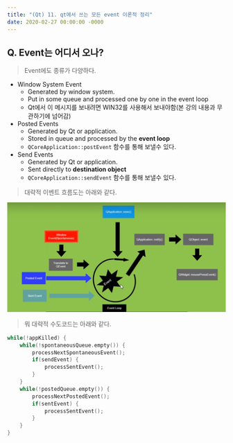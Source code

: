 ```yaml
---
title: "(Qt) 11. qt에서 쓰는 모든 event 이론적 정리"
date: 2020-02-27 00:00:00 -0000
---
```


## Q. Event는 어디서 오나?

> Event에도 종류가 다양하다.

* Window System Event
    - Generated by window system.
    - Put in some queue and processed one by one in the event loop
    - Qt에서 이 메시지를 보내려면 WIN32를 사용해서 보내야함(본 강의 내용과 무관하기에 넘어감)
* Posted Events
    - Generated by Qt or application.
    - Stored in queue and processed by the **event loop**
    - `QCoreApplication::postEvent` 함수를 통해 보낼수 있다.
* Send Events
    - Generated by Qt or application.
    - Sent directly to **destination object**
    - `QCoreApplication::sendEvent` 함수를 통해 보낼수 있다.

> 대략적 이벤트 흐름도는 아래와 같다.

![](/file/image/qt-gdi-s2-11-image-1.png)

> 뭐 대략적 수도코드는 아래와 같다.

```cpp
while(!appKilled) {
    while(!spontaneousQueue.empty()) {
        processNextSpontaneousEvent();
        if(sendEvent) {
            processSentEvent();
        }
    }
    while(!postedQueue.empty()) {
        processNextPostedEvent();
        if(sentEvent) {
            processSentEvent();
        }
    }
}
```

